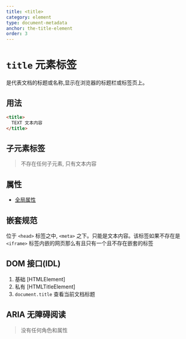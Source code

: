 ```yaml
---
title: <title>
category: element
type: document-metadata
anchor: the-title-element
order: 3
---
```


# `title` 元素标签

是代表文档的标题或名称,显示在浏览器的标题栏或标签页上。

## 用法

```html
<title>
  TEXT 文本内容
</title>
```

## 子元素标签

> 不存在任何子元素, 只有文本内容

## 属性

* [全局属性](/front-end/HTML/attribute#anchor-全局属性)

## 嵌套规范

位于 `<head>` 标签之中, `<meta>` 之下。只能是文本内容。该标签如果不存在是 `<iframe>` 标签内嵌的网页那么有且只有一个且不存在嵌套的标签

## DOM 接口(IDL)

1. 基础 [HTMLElement]
1. 私有 [HTMLTitleElement]
1. `document.title` 查看当前文档标题

## ARIA 无障碍阅读

>没有任何角色和属性
